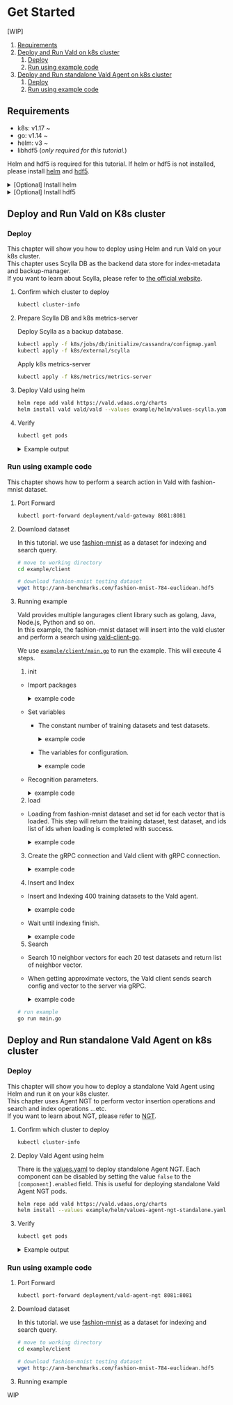 # Get Started

[WIP]

1. [Requirements](#requirements)
2. [Deploy and Run Vald on k8s cluster](#deploy-and-run-vald-on-k8s-cluster)
    1. [Deploy](#deploy)
    2. [Run using example code](#Run-using-example-code)
3. [Deploy and Run standalone Vald Agent on k8s cluster](#deploy-and-run-standalone-vald-agent-on-k8s-cluster)
    1. [Deploy](#deploy-1)
    2. [Run using example code](#Run-using-example-code-1)

## Requirements

- k8s:  v1.17 ~
- go:   v1.14 ~
- helm: v3 ~
- libhdf5 (_only required for this tutorial._)

Helm and hdf5 is required for this tutorial. If helm or hdf5 is not installed, please install [helm](https://helm.sh/docs/intro/install) and [hdf5](https://www.hdfgroup.org/).

<details><summary>[Optional] Install helm</summary><br>

```bash
curl https://raw.githubusercontent.com/helm/helm/master/scripts/get-helm-3 | bash
```
</details>

<details><summary>[Optional] Install hdf5</summary><br>

```bash
# yum
yum install -y hdf5-devel

# apt
apt-get install libhdf5-serial-dev

# homebrew
brew install hdf5
```
</details>

## Deploy and Run Vald on K8s cluster

### Deploy

This chapter will show you how to deploy using Helm and run Vald on your k8s cluster.<br>
This chapter uses Scylla DB as the backend data store for index-metadata and backup-manager.<br>
If you want to learn about Scylla, please refer to [the official website](https://www.scylladb.com/).

1. Confirm which cluster to deploy

    ```bash
    kubectl cluster-info
    ```

2. Prepare Scylla DB and k8s metrics-server

    Deploy Scylla as a backup database.

    ```bash
    kubectl apply -f k8s/jobs/db/initialize/cassandra/configmap.yaml
    kubectl apply -f k8s/external/scylla
    ```

    Apply k8s metrics-server

    ```bash
    kubectl apply -f k8s/metrics/metrics-server
    ```

3. Deploy Vald using helm

    ```bash
    helm repo add vald https://vald.vdaas.org/charts
    helm install vald vald/vald --values example/helm/values-scylla.yaml
    ```

4. Verify

    ```bash
    kubectl get pods
    ```

    <details><summary>Example output</summary><br>
    If the deployment is successful, all Vald components should be running.

    ```bash
    NAME                                       READY   STATUS    RESTARTS   AGE
    scylla-0                                   1/1     Running   0          13m
    scylla-1                                   1/1     Running   0          12m
    scylla-2                                   1/1     Running   0          10m
    vald-agent-ngt-0                           1/1     Running   0          5m49s
    vald-agent-ngt-1                           1/1     Running   0          5m49s
    vald-agent-ngt-2                           1/1     Running   0          5m49s
    vald-agent-ngt-3                           1/1     Running   0          5m49s
    vald-agent-ngt-4                           1/1     Runnnig   0          5m49s
    vald-discoverer-97c88678b-wj6xn            1/1     Running   0          5m49s
    vald-gateway-5bf95f8d97-2v76g              1/1     Running   0          5m49s
    vald-gateway-5bf95f8d97-5wtb2              1/1     Running   0          78s
    vald-gateway-5bf95f8d97-7d6j7              1/1     Running   0          78s
    vald-gateway-5bf95f8d97-gx45c              1/1     Running   0          5m49s
    vald-gateway-5bf95f8d97-kx2c5              1/1     Running   0          78s
    vald-gateway-5bf95f8d97-np2lc              1/1     Running   0          5m49s
    vald-manager-backup-6c9695b69b-9xngp       1/1     Running   0          5m49s
    vald-manager-backup-6c9695b69b-jvwft       1/1     Running   0          5m49s
    vald-manager-backup-6c9695b69b-mjs2r       1/1     Running   0          5m49s
    vald-manager-compressor-6c95bdbfb5-m5t7t   1/1     Running   0          5m49s
    vald-manager-compressor-6c95bdbfb5-q8hc6   1/1     Running   0          5m49s
    vald-manager-compressor-6c95bdbfb5-zp8hb   1/1     Running   0          5m49s
    vald-manager-index-59676f54bb-nzfwt        1/1     Running   0          5m49s
    vald-meta-559744db-bcrdw                   1/1     Running   0          5m49s
    vald-meta-559744db-hz7gd                   1/1     Running   0          5m49s
    ```
    </details>

### Run using example code

This chapter shows how to perform a search action in Vald with fashion-mnist dataset.

1. Port Forward

    ```bash
    kubectl port-forward deployment/vald-gateway 8081:8081
    ```

2. Download dataset

    In this tutorial. we use [fashion-mnist](https://github.com/zalandoresearch/fashion-mnist) as a dataset for indexing and search query.

    ```bash
    # move to working directory
    cd example/client
    
    # download fashion-mnist testing dataset
    wget http://ann-benchmarks.com/fashion-mnist-784-euclidean.hdf5
    ```

3. Running example

    Vald provides multiple langurages client library such as golang, Java, Node.js, Python and so on.<br>
    In this example, the fashion-mnist dataset will insert into the vald cluster and perform a search using [vald-client-go](https://github.com/vdaas/vald-client-go).

    We use [`example/client/main.go`](../../example/client/main.go) to run the example.
    This will execute 4 steps.
    1. init
    - Import packages
        <details><summary>example code</summary><br>

        ```go
        package main

        import (
            "context"
            "encoding/json"
            "flag"
            "time"

            "github.com/kpango/fuid"
            "github.com/kpango/glg"
            "github.com/vdaas/vald-client-go/gateway/vald"
            "github.com/vdaas/vald-client-go/payload"

            "gonum.org/v1/hdf5"
            "google.golang.org/grpc"
        )
        ```
        </details>
    - Set variables
        - The constant number of training datasets and test datasets.
            <details><summary>example code</summary><br>

            ```go
            const (
                insertCount = 400
                testCount = 20
            )
            ```
            </details>

        - The variables for configuration.
            <details><summary>example code</summary><br>

            ```go
            const (
                datasetPath         string
                grpcServerAddr      string
                indexingWaitSeconds uint
            )
            ```
            </details>
    - Recognition parameters.
        <details><summary>example code</summary><br>

        ```go
        func init() {
            flag.StringVar(&datasetPath, "path", "fashion-mnist-784-euclidean.hdf5", "set dataset path")
            flag.StringVar(&grpcServerAddr, "addr", "127.0.0.1:8081", "set gRPC server address")
            flag.UintVar(&indexingWaitSeconds, "wait", 60, "set indexing wait seconds")
            flag.Parse()
        }
        ```
        </details>
    2. load
    - Loading from fashion-mnist dataset and set id for each vector that is loaded. This step will return the training dataset, test dataset, and ids list of ids when loading is completed with success.
        <details><summary>example code</summary><br>

        ```go
        ids, train, test, err := load(datasetPath)
        if err != nil {
            glg.Fatal(err)
        }
        ```
        </details>
    3. Create the gRPC connection and Vald client with gRPC connection.
        <details><summary>example code</summary><br>

        ```go
        ctx := context.Background()

        conn, err := grpc.DialContext(ctx, grpcServerAddr, grpc.WithInsecure())
        if err != nil {
            glg.Fatal(err)
        }

        client := vald.NewValdClient(conn)
        ```
        </details>
    4. Insert and Index
    - Insert and Indexing 400 training datasets to the Vald agent.
        <details><summary>example code</summary><br>

        ```go
        for i := range ids [:insertCount] {
            if i%10 == 0 {
                glg.Infof("Inserted %d", i)
            }
            _, err := client.Insert(ctx, &payload.Object_Vector{
                Id: ids[i],
                Vector: train[i],
            })
            if err != nil {
                glg.Fatal(err)
            }
        }
        ```
        </details>
    - Wait until indexing finish.
        <details><summary>example code</summary><br>

        ```go
        glg.Info("Wait for indexing to finish")
        time.Sleep(time.Duration(indexingWaitSeconds) * time.Second)
        ```
        </details>
    5. Search
    - Search 10 neighbor vectors for each 20 test datasets and return list of neighbor vector.
    - When getting approximate vectors, the Vald client sends search config and vector to the server via gRPC.
        <details><summary>example code</summary><br>

        ```go
        glg.Infof("Start search %d times", testCount)
        for i, vec := range test[:testCount] {
            res, err := client.Search(ctx, &payload.Search_Request){
                Vector: vec,
                Config: &payload.Search_Config{
                    Num: 10,
                    Radius: -1,
                    Epsilon: 0.01,
                }
            }
            if err != nil {
                glg.Fatal(err)
            }

            b, _ := json.MarshalIndent(res.GetResults(), "", " ")
            glg.Infof("%d - Results : %s\n\n", i+1, string(b))
            time.Sleep(1 * time.Second)
        }
        ```
        </details>

    ```bash
    # run example
    go run main.go
    ```

## Deploy and Run standalone Vald Agent on k8s cluster

### Deploy

This chapter will show you how to deploy a standalone Vald Agent using Helm and run it on your k8s cluster. <br>
This chapter uses Agent NGT to perform vector insertion operations and search and index operations ...etc.<br>
If you want to learn about NGT, please refer to [NGT](https://github.com/yahoojapan/NGT).

1. Confirm which cluster to deploy

    ```bash
    kubectl cluster-info
    ```

2. Deploy Vald Agent using helm

    There is the [values.yaml](../../example/helm/values-standalone-agent-ngt.yaml) to deploy standalone Agent NGT.
    Each component can be disabled by setting the value `false` to the `[component].enabled` field. This is useful for deploying standalone Vald Agent NGT pods.
    
    ```bash
    helm repo add vald https://vald.vdaas.org/charts
    helm install --values example/helm/values-agent-ngt-standalone.yaml vald-agent-ngt vald/vald
    ```

3. Verify

    ```bash
    kubectl get pods
    ```

    <details><summary>Example output</summary><br>
    If the deployment is successful, Vald Agent component should be running.

    ```bash
    NAME               READY   STATUS    RESTARTS   AGE
    vald-agent-ngt-0   1/1     Running   0          20m
    vald-agent-ngt-1   1/1     Running   0          20m
    vald-agent-ngt-2   1/1     Running   0          20m
    vald-agent-ngt-3   0/1     Pending   0          20m
    ```
    </details>

### Run using example code

1. Port Forward

    ```bash
    kubectl port-forward deployment/vald-agent-ngt 8081:8081
    ```

2. Download dataset

    In this tutorial. we use [fashion-mnist](https://github.com/zalandoresearch/fashion-mnist) as a dataset for indexing and search query.

    ```bash
    # move to working directory
    cd example/client
    
    # download fashion-mnist testing dataset
    wget http://ann-benchmarks.com/fashion-mnist-784-euclidean.hdf5
    ```

3. Running example

WIP
